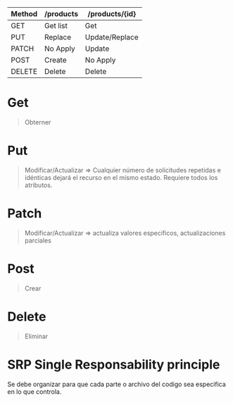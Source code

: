 | Method            | /products   |/products/{id} | 
|-------------------|-------------|---------------|
| GET               |   Get list  |    Get        |
| PUT               | Replace     |Update/Replace | 
| PATCH             | No Apply    |     Update    | 
| POST              | Create      | No Apply      |
| DELETE            | Delete      | Delete        |

# Get
>Obterner
# Put
>Modificar/Actualizar =>  Cualquier número de solicitudes repetidas e idénticas dejará el recurso en el mismo estado. Requiere todos los atributos.
# Patch
>Modificar/Actualizar => actualiza valores especificos, actualizaciones parciales
# Post
>Crear
# Delete
>Eliminar

# SRP Single Responsability principle
Se debe organizar para que cada parte o archivo del codigo sea especifica en lo que controla. 

